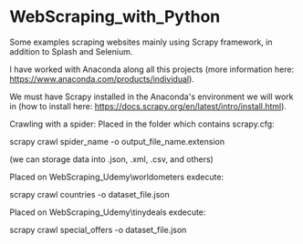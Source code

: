 # WebScraping_with_Python
Some examples scraping websites mainly using Scrapy framework, in addition to Splash and Selenium.

I have worked with Anaconda along all this projects (more information here: https://www.anaconda.com/products/individual).

We must have Scrapy installed in the Anaconda's environment we will work in (how to install here: https://docs.scrapy.org/en/latest/intro/install.html).


Crawling with a spider:
Placed in the folder which contains scrapy.cfg: 

  scrapy crawl spider_name -o output_file_name.extension
  
(we can storage data into .json, .xml, .csv, and others)

Placed on WebScraping_Udemy\worldometers exdecute:

  scrapy crawl countries -o dataset_file.json

Placed on WebScraping_Udemy\tinydeals exdecute:

  scrapy crawl special_offers -o dataset_file.json
